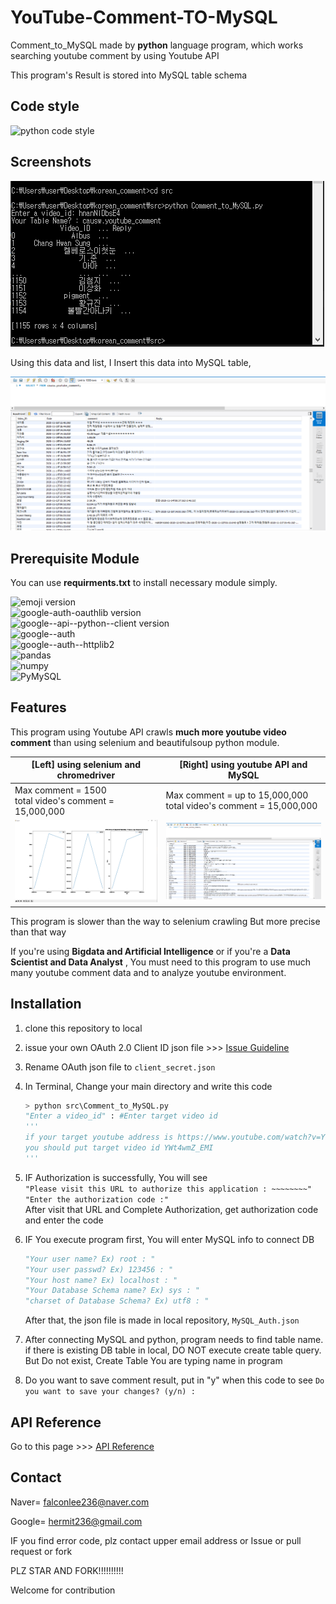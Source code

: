 YouTube-Comment-TO-MySQL
=============
Comment_to_MySQL made by **python** language program, which works searching youtube comment by using Youtube API

This program's Result is stored into MySQL table schema



## Code style

![python code style](https://img.shields.io/badge/codestyle-PEP8-brightgreen)



## Screenshots

![example](./img/example.PNG)

Using this data and list, I Insert this data into MySQL table,

![Comment_in_MySQL](./img/Comment_in_MySQL.PNG)



## Prerequisite Module

You can use **requirments.txt** to install necessary module simply.

![emoji version](https://img.shields.io/badge/emoji-v0.6.0-brightgreen)  
![google-auth-oauthlib version](https://img.shields.io/badge/google--auth--oauthlib-v0.4.2-red)  
![google--api--python--client version](https://img.shields.io/badge/google--api--python--client-v1.12.8-orange)  
![google--auth](https://img.shields.io/badge/google--auth-v1.24.0-yellow)  
![google--auth--httplib2](https://img.shields.io/badge/google--auth--httplib2-v0.0.4-green)  
![pandas](https://img.shields.io/badge/pandas-v1.0.0-yellowgreen)  
![numpy](https://img.shields.io/badge/numpy-v1.19.3-red)  
![PyMySQL](https://img.shields.io/badge/PyMySQL-v0.10.1-ff69b4)  



## Features

This program using Youtube API crawls **much more youtube video comment** than using selenium and beautifulsoup python module.

| [Left] using selenium and chromedriver                      | [Right] using youtube API and MySQL                          |
| ----------------------------------------------------------- | ------------------------------------------------------------ |
| Max comment = 1500 <br />total video's comment = 15,000,000 | Max comment = up to 15,000,000 <br />total video's comment = 15,000,000 |
| <img src="./img/graph.PNG" alt="LEFT" style="zoom:75%;" />  | <img src="./img/Comment_in_MySQL.PNG" alt="Comment_in_MySQL" style="zoom:90%;" /> |

This program is slower than the way to selenium crawling But more precise than that way

If you're using **Bigdata and Artificial Intelligence** or if you're a **Data Scientist and Data Analyst** , You must need to this program to use much many youtube comment data and to analyze youtube environment.



## Installation

1. clone this repository to local

2. issue your own OAuth 2.0 Client ID json file >>> <a href="https://github.com/falconlee236/YouTube-Comment-TO-MySQL/tree/master/docs/GuideLine.md "  target="_blank">Issue Guideline</a>

3. Rename OAuth json file to `client_secret.json`

4. In Terminal, Change your main directory and write this code

   ```python
   > python src\Comment_to_MySQL.py
   "Enter a video_id" : #Enter target video id
   '''
   if your target youtube address is https://www.youtube.com/watch?v=YWt4wmZ_EMI
   you should put target video id YWt4wmZ_EMI
   '''
   ```

5. IF Authorization is successfully, You will see <br>
   `"Please visit this URL to authorize this application : ~~~~~~~~"`<br>
   `"Enter the authorization code :"`   <br>
   After visit that URL and Complete Authorization, get authorization code and enter the code

6. IF You execute program first, You will enter MySQL info to connect DB

   ```python
   "Your user name? Ex) root : "
   "Your user passwd? Ex) 123456 : "
   "Your host name? Ex) localhost : "
   "Your Database Schema name? Ex) sys : "
   "charset of Database Schema? Ex) utf8 : "
   ```

   After that, the json file is made in local repository, `MySQL_Auth.json`
   
7. After connecting MySQL and python, program needs to find table name. if there is existing DB table in local, DO NOT execute create table query.  But Do not exist, Create Table You are typing name in program

8. Do you want to save comment result, put in "y" when this code to see `Do you want to save your changes? (y/n) : `



## API Reference

Go to this page >>> <a href="https://github.com/falconlee236/YouTube-Comment-TO-MySQL/tree/master/docs/Youtube v3 API.md "  target="_blank">API Reference</a>



## Contact

Naver= falconlee236@naver.com

Google= hermit236@gmail.com

IF you find error code, plz contact upper email address or Issue or pull request or fork



PLZ STAR AND FORK!!!!!!!!!!

Welcome for contribution